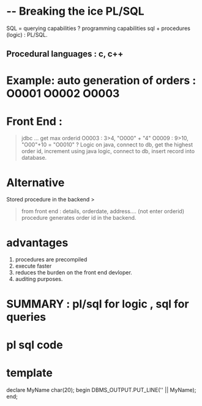 -- Breaking the ice
PL/SQL
======
SQL = querying capabilities 
? programming capabilities
sql + procedures (logic) : PL/SQL.
## Procedural languages : c, c++
# Example: auto generation of orders : O0001 O0002 O0003
# Front End : 
> jdbc ... get max orderid
> O0003 : 3>4, "O000" + "4"
> O0009 : 9>10, "O00"+10 = "O0010"
? Logic on java, connect to db, get the highest order id, increment using java logic, connect to db, insert record into database.

# Alternative
Stored procedure in the backend >
> from front end : details, orderdate, address.... (not enter orderid)
> procedure generates order id in the backend.
# advantages
1. procedures are precompiled
2. execute faster
3. reduces the burden on the front end devloper.
4. auditing purposes.

# SUMMARY : pl/sql for logic , sql for queries

# pl sql code
# template
declare
MyName char(20);
begin
DBMS_OUTPUT.PUT_LINE('' || MyName);
end;